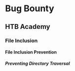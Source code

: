 # Bug Bounty
## HTB Academy
### File Inclusion
#### File Inclusion Prevention
##### Preventing Directory Traversal
